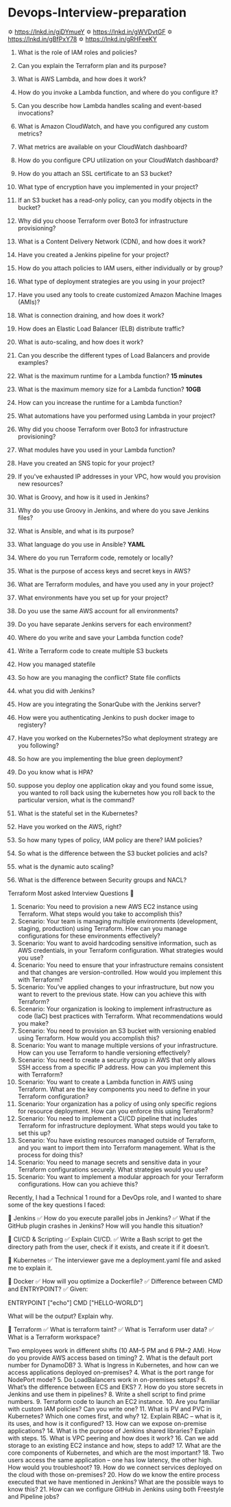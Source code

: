 # Devops-Interview-preparation


✡️ https://lnkd.in/gjDYmueY
✡ https://lnkd.in/gWVDvtGF
✡ https://lnkd.in/gBfPxY78
✡ https://lnkd.in/gRHFeeKY

1. What is the role of IAM roles and policies?
   
2. Can you explain the Terraform plan and its purpose?
4. What is AWS Lambda, and how does it work?
5. How do you invoke a Lambda function, and where do you configure it?
6. Can you describe how Lambda handles scaling and event-based invocations?
7. What is Amazon CloudWatch, and have you configured any custom metrics?
8. What metrics are available on your CloudWatch dashboard?
9. How do you configure CPU utilization on your CloudWatch dashboard?
10. How do you attach an SSL certificate to an S3 bucket?
11. What type of encryption have you implemented in your project?
12. If an S3 bucket has a read-only policy, can you modify objects in the bucket?
13. Why did you choose Terraform over Boto3 for infrastructure provisioning?
14. What is a Content Delivery Network (CDN), and how does it work?
15. Have you created a Jenkins pipeline for your project?
16. How do you attach policies to IAM users, either individually or by group?
17. What type of deployment strategies are you using in your project?
18. Have you used any tools to create customized Amazon Machine Images (AMIs)?
19. What is connection draining, and how does it work?
20. How does an Elastic Load Balancer (ELB) distribute traffic?
21. What is auto-scaling, and how does it work?
22. Can you describe the different types of Load Balancers and provide examples?
23. What is the maximum runtime for a Lambda function? **15 minutes**
24. What is the maximum memory size for a Lambda function? **10GB**
25. How can you increase the runtime for a Lambda function?
26. What automations have you performed using Lambda in your project?
27. Why did you choose Terraform over Boto3 for infrastructure provisioning?
28. What modules have you used in your Lambda function?
29. Have you created an SNS topic for your project?
30. If you've exhausted IP addresses in your VPC, how would you provision new resources?
31. What is Groovy, and how is it used in Jenkins?
32. Why do you use Groovy in Jenkins, and where do you save Jenkins files?
33. What is Ansible, and what is its purpose?
34. What language do you use in Ansible? **YAML**
35. Where do you run Terraform code, remotely or locally? 
36. What is the purpose of access keys and secret keys in AWS?
37. What are Terraform modules, and have you used any in your project?
38. What environments have you set up for your project?
39. Do you use the same AWS account for all environments?
40. Do you have separate Jenkins servers for each environment?
41. Where do you write and save your Lambda function code?

1. Write a Terraform code to create multiple S3 buckets
2. How you managed statefile
3. So how are you managing the conflict? State file conflicts
4. what you did with Jenkins?
5. How are you integrating the SonarQube with the Jenkins server?
6. How were you authenticating Jenkins to push docker image to registery?
7. Have you worked on the Kubernetes?So what deployment strategy are you following?
8. So how are you implementing the blue green deployment?
9. Do you know what is HPA?
10. suppose you deploy one application okay and you found some issue, you wanted to roll back using the kubernetes how you roll back to the particular version, what is the command?
11. What is the stateful set in the Kubernetes?
12. Have you worked on the AWS, right?
13. So how many types of policy, IAM policy are there? IAM policies?
14. So what is the difference between the S3 bucket policies and acls?
15. what is the dynamic auto scaling?
16. What is the difference between Security groups and NACL?


Terraform Most asked Interview Questions 💫

1. Scenario: You need to provision a new AWS EC2 instance using Terraform. What steps would you take to accomplish this?
2. Scenario: Your team is managing multiple environments (development, staging, production) using Terraform. How can you manage configurations for these environments effectively?
3. Scenario: You want to avoid hardcoding sensitive information, such as AWS credentials, in your Terraform configuration. What strategies would you use?
4. Scenario: You need to ensure that your infrastructure remains consistent and that changes are version-controlled. How would you implement this with Terraform?
5. Scenario: You’ve applied changes to your infrastructure, but now you want to revert to the previous state. How can you achieve this with Terraform?
6. Scenario: Your organization is looking to implement infrastructure as code (IaC) best practices with Terraform. What recommendations would you make?
7. Scenario: You need to provision an S3 bucket with versioning enabled using Terraform. How would you accomplish this?
8. Scenario: You want to manage multiple versions of your infrastructure. How can you use Terraform to handle versioning effectively?
9. Scenario: You need to create a security group in AWS that only allows SSH access from a specific IP address. How can you implement this with Terraform?
10. Scenario: You want to create a Lambda function in AWS using Terraform. What are the key components you need to define in your Terraform configuration?
11. Scenario: Your organization has a policy of using only specific regions for resource deployment. How can you enforce this using Terraform?
12. Scenario: You need to implement a CI/CD pipeline that includes Terraform for infrastructure deployment. What steps would you take to set this up?
13. Scenario: You have existing resources managed outside of Terraform, and you want to import them into Terraform management. What is the process for doing this?
14. Scenario: You need to manage secrets and sensitive data in your Terraform configurations securely. What strategies would you use?
15. Scenario: You want to implement a modular approach for your Terraform configurations. How can you achieve this?


Recently, I had a Technical 1 round for a DevOps role, and I wanted to share some of the key questions I faced:

🚀 Jenkins
✅ How do you execute parallel jobs in Jenkins?
✅ What if the GitHub plugin crashes in Jenkins? How will you handle this situation?

🚀 CI/CD & Scripting
✅ Explain CI/CD.
✅ Write a Bash script to get the directory path from the user, check if it exists, and create it if it doesn’t.

🚀 Kubernetes
✅ The interviewer gave me a deployment.yaml file and asked me to explain it.

🚀 Docker
✅ How will you optimize a Dockerfile?
✅ Difference between CMD and ENTRYPOINT?
✅ Given:

ENTRYPOINT ["echo"]
CMD ["HELLO-WORLD"]

What will be the output? Explain why.

🚀 Terraform
✅ What is terraform taint?
✅ What is Terraform user data?
✅ What is a Terraform workspace?


Two employees work in different shifts (10 AM–5 PM and 6 PM–2 AM). How do you provide AWS access based on timing?
2. What is the default port number for DynamoDB?
3. What is Ingress in Kubernetes, and how can we access applications deployed on-premises?
4. What is the port range for NodePort mode?
5. Do LoadBalancers work in on-premises setups?
6. What’s the difference between ECS and EKS?
7. How do you store secrets in Jenkins and use them in pipelines?
8. Write a shell script to find prime numbers.
9. Terraform code to launch an EC2 instance.
10. Are you familiar with custom IAM policies? Can you write one?
11. What is PV and PVC in Kubernetes? Which one comes first, and why?
12. Explain RBAC – what is it, its uses, and how is it configured?
13. How can we expose on-premise applications?
14. What is the purpose of Jenkins shared libraries? Explain with steps.
15. What is VPC peering and how does it work?
16. Can we add storage to an existing EC2 instance and how, steps to add?
17. What are the core components of Kubernetes, and which are the most important?
18. Two users access the same application – one has low latency, the other high. How would you troubleshoot?
19. How do we connect services deployed on the cloud with those on-premises?
20. How do we know the entire process executed that we have mentioned in Jenkins? What are the possible ways to know this?
21. How can we configure GitHub in Jenkins using both Freestyle and Pipeline jobs?

